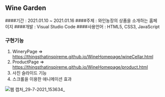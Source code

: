## Wine Garden
####기간 : 2021.01.10 ~ 2021.01.16
####주제 : 와인농장의 상품을 소개하는 홈페이지
####개발 : Visual Studio Code
####사용언어 : HTML5, CSS3, JavaScript

### 구현기능
1. WineryPage => https://thingsthatinspireme.github.io/WineHomepage/wineCellar.html
2. ProductPage => https://thingsthatinspireme.github.io/WineHomepage/product.html
3. 사진 슬라이드 기능
4. 스크롤을 이용한 애니메이션 효과

![웹 캡처_29-7-2021_153634_](https://user-images.githubusercontent.com/73827546/127443554-98d968a6-f8b4-4a8d-98b4-604b384053a6.jpeg)

